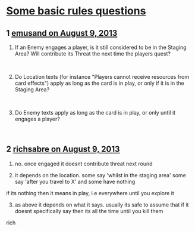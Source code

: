 # [Some basic rules questions](https://community.fantasyflightgames.com/topic/88160-some-basic-rules-questions/)

## 1 [emusand on August 9, 2013](https://community.fantasyflightgames.com/topic/88160-some-basic-rules-questions/?do=findComment&comment=835380)

 1. If an Enemy engages a player, is it still considered to be in the Staging Area? Will contribute its Threat the next time the players quest?
    
     

 2. Do Location texts (for instance "Players cannot receive resources from card effects") apply as long as the card is in play, or only if it is in the Staging Area?
    
     

 3. Do Enemy texts apply as long as the card is in play, or only until it engages a player?

 

## 2 [richsabre on August 9, 2013](https://community.fantasyflightgames.com/topic/88160-some-basic-rules-questions/?do=findComment&comment=835398)

1. no. once engaged it doesnt contribute threat next round

2. it depends on the location. some say 'whilst in the staging area' some say 'after you travel to X' and some have nothing

if its nothing then it means in play, i.e everywhere until you explore it

3. as above it depends on what it says. usually its safe to assume that if it doesnt specifically say then its all the time until you kill them

rich

